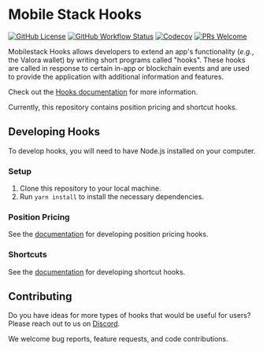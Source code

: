 # Mobile Stack Hooks

[![GitHub License](https://img.shields.io/github/license/valora-inc/hooks?color=blue)](https://github.com/valora-inc/hooks/blob/main/LICENSE)
[![GitHub Workflow Status](https://img.shields.io/github/actions/workflow/status/valora-inc/hooks/.github/workflows/workflow.yaml?branch=main)](https://github.com/valora-inc/hooks/actions/workflows/workflow.yaml?query=branch%3Amain)
[![Codecov](https://img.shields.io/codecov/c/github/valora-inc/hooks)](https://codecov.io/gh/valora-inc/hooks)
[![PRs Welcome](https://img.shields.io/badge/PRs-welcome-brightgreen.svg)](https://github.com/valora-inc/hooks#contributing)

Mobilestack Hooks allows developers to extend an app's functionality (_e.g._, the Valora wallet) by writing short programs called "hooks". These hooks are called in response to certain in-app or blockchain events and are used to provide the application with additional information and features.

Check out the [Hooks documentation](https://docs.valora.xyz/hooks/) for more information.

Currently, this repository contains position pricing and shortcut hooks.

## Developing Hooks

To develop hooks, you will need to have Node.js installed on your computer.

### Setup

1. Clone this repository to your local machine.
2. Run `yarn install` to install the necessary dependencies.

### Position Pricing

See the [documentation](docs/types/position.md) for developing position pricing hooks.

### Shortcuts

See the [documentation](docs/types/shortcut.md) for developing shortcut hooks.

## Contributing

Do you have ideas for more types of hooks that would be useful for users?
Please reach out to us on [Discord](https://discord.com/invite/J5XMtMkwC4).

<!-- TODO If you'd like to contribute to this repository, please follow the [Contributing Guidelines](CONTRIBUTING.md).-->

We welcome bug reports, feature requests, and code contributions.
